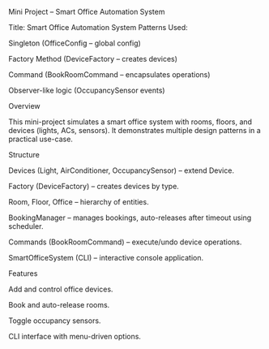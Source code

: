 Mini Project – Smart Office Automation System

Title: Smart Office Automation System
Patterns Used:

Singleton (OfficeConfig – global config)

Factory Method (DeviceFactory – creates devices)

Command (BookRoomCommand – encapsulates operations)

Observer-like logic (OccupancySensor events)

Overview

This mini-project simulates a smart office system with rooms, floors, and devices (lights, ACs, sensors).
It demonstrates multiple design patterns in a practical use-case.

Structure

Devices (Light, AirConditioner, OccupancySensor) – extend Device.

Factory (DeviceFactory) – creates devices by type.

Room, Floor, Office – hierarchy of entities.

BookingManager – manages bookings, auto-releases after timeout using scheduler.

Commands (BookRoomCommand) – execute/undo device operations.

SmartOfficeSystem (CLI) – interactive console application.

Features

Add and control office devices.

Book and auto-release rooms.

Toggle occupancy sensors.

CLI interface with menu-driven options.